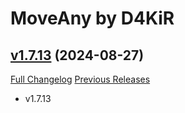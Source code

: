 # MoveAny by D4KiR

## [v1.7.13](https://github.com/d4kir92/MoveAny/tree/v1.7.13) (2024-08-27)
[Full Changelog](https://github.com/d4kir92/MoveAny/compare/v1.7.12...v1.7.13) [Previous Releases](https://github.com/d4kir92/MoveAny/releases)

- v1.7.13  
